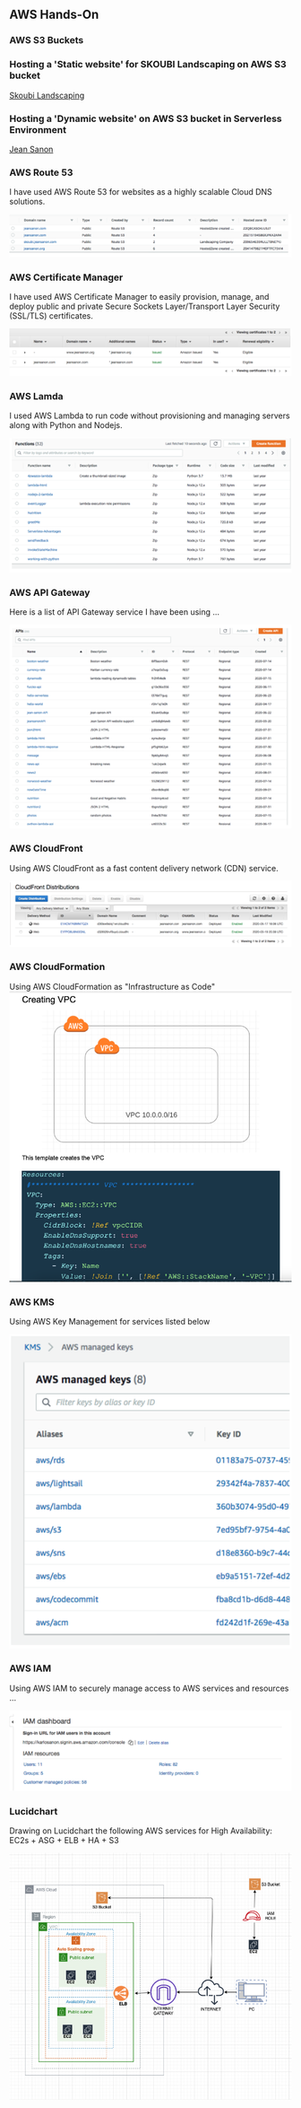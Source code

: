 ## AWS Hands-On


### AWS S3 Buckets

### Hosting a 'Static website' for SKOUBI Landscaping on AWS S3 bucket
[Skoubi Landscaping](https://skoubi.s3.amazonaws.com/index.html)

### Hosting a 'Dynamic website' on AWS S3 bucket in Serverless Environment

[Jean Sanon](www.jeansanon.com)

### AWS Route 53
I have used AWS Route 53 for websites as a highly scalable Cloud DNS solutions.

![Route 53](https://github.com/jsanon01/hands-on/blob/main/images/route_53.png)

### AWS Certificate Manager

I have used AWS Certificate Manager to easily provision, manage, and deploy public and private Secure Sockets Layer/Transport Layer Security (SSL/TLS) certificates.

![Certificate manager](https://github.com/jsanon01/hands-on/blob/main/images/certificate_manager.png)

### AWS Lamda

I used AWS Lambda to run code without provisioning and managing servers along with Python and Nodejs.

![AWS Lambda](https://github.com/jsanon01/hands-on/blob/main/images/aws_lambda.png)

### AWS API Gateway

Here is a list of API Gateway service I have been using ...

![API Gateway](https://github.com/jsanon01/aws_hands-on/blob/main/images/api_gateway.png)

### AWS CloudFront

Using AWS CloudFront as a fast content delivery network (CDN) service.

![AWS CloudFront](https://github.com/jsanon01/aws_hands-on/blob/main/images/cloudfront.png)


### AWS CloudFormation

Using AWS CloudFormation as "Infrastructure as Code"
![AWS CloudFormation](https://github.com/jsanon01/aws_hands-on/blob/main/images/cloudformation.png)

### AWS KMS

Using AWS Key Management for services listed below

![AWS KMS](https://github.com/jsanon01/aws_hands-on/blob/main/images/aws_kms.png)

### AWS IAM

Using AWS IAM to securely manage access to AWS services and resources ...

![Identity Access Management](https://github.com/jsanon01/aws_hands-on/blob/main/images/iam_roles.png)


### Lucidchart 

Drawing on Lucidchart the following AWS services for High Availability: EC2s + ASG + ELB + HA + S3

![H.A.](https://github.com/jsanon01/aws_hands-on/blob/main/images/design_ha.png)
